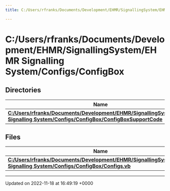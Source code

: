 ```yaml
---
title: C:/Users/rfranks/Documents/Development/EHMR/SignallingSystem/EHMR Signalling System/Configs/ConfigBox

---
```


# C:/Users/rfranks/Documents/Development/EHMR/SignallingSystem/EHMR Signalling System/Configs/ConfigBox



## Directories

| Name           |
| -------------- |
| **[C:/Users/rfranks/Documents/Development/EHMR/SignallingSystem/EHMR Signalling System/Configs/ConfigBox/ConfigBoxSupportCode](/SignallingSystem-doc/mainsystem/Files/dir_1411712a680355ea84ee88b7ce929b43/#dir-c:/users/rfranks/documents/development/ehmr/signallingsystem/ehmr-signalling-system/configs/configbox/configboxsupportcode)**  |

## Files

| Name           |
| -------------- |
| **[C:/Users/rfranks/Documents/Development/EHMR/SignallingSystem/EHMR Signalling System/Configs/ConfigBox/Configs.vb](/SignallingSystem-doc/mainsystem/Files/Configs_8vb/#file-configs.vb)**  |






-------------------------------

Updated on 2022-11-18 at 16:49:19 +0000
